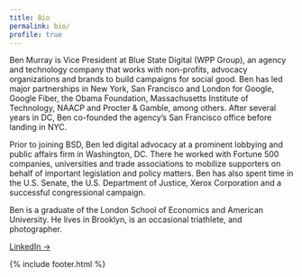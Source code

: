 ```yaml
---
title: Bio
permalink: bio/
profile: true
---
```


Ben Murray is Vice President at Blue State Digital (WPP Group), an agency and technology company that works with non-profits, advocacy organizations and brands to build campaigns for social good. Ben has led major partnerships in New York, San Francisco and London for Google, Google Fiber, the Obama Foundation, Massachusetts Institute of Technology, NAACP and Procter & Gamble, among others. After several years in DC, Ben co-founded the agency’s San Francisco office before landing in NYC.

Prior to joining BSD, Ben led digital advocacy at a prominent lobbying and public affairs firm in Washington, DC. There he worked with Fortune 500 companies, universities and trade associations to mobilize supporters on behalf of important legislation and policy matters. Ben has also spent time in the U.S. Senate, the U.S. Department of Justice, Xerox Corporation and a successful congressional campaign. 

Ben is a graduate of the London School of Economics and American University. He lives in Brooklyn, is an occasional triathlete, and photographer.

[LinkedIn &#8594;](http://www.linkedin.com/in/benmurray "LinkedIn Profile")<br />

{% include footer.html %}